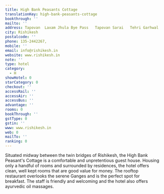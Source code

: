 ```yaml
---
title: High Bank Peasants Cottage
translationKey: high-bank-peasants-cottage
bookthrough: ''
mailto: ''
address: Tapovan  Laxam Jhula Bye Pass   Tapovan Sarai   Tehri Garhwal
city: Rishikesh
postalcode: ''
phone: 135-2442267,
mobile: ''
email: info@rishikesh.in
website: www.rishikesh.in
note: ''
type: hotel
category:
  - H
showHotel: 0
starCategory: 0
checkout: ''
accessRail: ''
accessAir: ''
accessBus: ''
advantage: ''
rooms: 0
bookThrough: ''
gstType: 0
gstin: ''
www: www.rishikesh.in
web: 0
mailTo: ''
ranking: 0
---
```







Situated midway between the twin bridges of Rishikesh, the High Bank Peasant's Cottage is a comfortable and unpretentious guest house.     Housing only a handful of rooms and surrounded by residences, the hotel offers clean, well kept rooms that are good value for money.     The rooftop restaurant overlooks the serene Ganges and is the perfect spot for breakfast. The staff is friendly and welcoming and the hotel also offers ayurvedic oil massages.